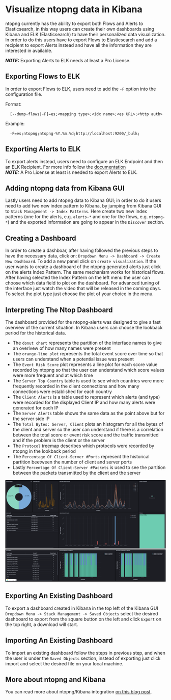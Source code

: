 # Visualize ntopng data in Kibana

ntopng currently has the ability to export both Flows and Alerts to Elasticsearch, in 
this way users can create their own dashboards using Kibana and ELK (Elasticsearch) to have
their personalized data visualization.
In order to do this users have to export Flows to Elasticsearch and add a recipient to
export Alerts instead and have all the information they are interested in available.<br />

**_NOTE:_** Exporting Alerts to ELK needs at least a Pro License.

## Exporting Flows to ELK

In order to export Flows to ELK, users need to add the `-F` option into the configuration file.

Format:
```
  [--dump-flows|-F]=es;<mapping type>;<idx name>;<es URL>;<http auth>
```
Example:
```
  -F=es;ntopng;ntopng-%Y.%m.%d;http://localhost:9200/_bulk;
```

## Exporting Alerts to ELK

To export alerts instead, users need to configure an ELK Endpoint and then an ELK Recipient.
For more info follow the [documentation](https://www.ntop.org/guides/ntopng/alerts/available_recipients.html)<br />
**_NOTE:_**  A Pro License at least is needed to export Alerts to ELK.

## Adding ntopng data from Kibana GUI

Lastly users need to add ntopng data to Kibana GUI; in order to do it users need to add two new
index pattern to Kibana, by jumping from Kibana GUI to `Stack Management -> Index Patterns`.
Here create two new index patterns (one for the alerts, e.g. `alerts-*` and one for the flows, e.g. `ntopng-*`)
and the exported information are going to appear in the `Discover` section.

## Creating a Dashboard

In order to create a dashboar, after having followed the previous steps to have the necessary data, click on: `Dropdown Menu -> Dashboard -> Create New Dashboard`. To add a new panel click on `create visualization`. If the user wants to create a dashboard of the ntopng generated alerts just click on the alerts Index Pattern. The same mechanism works for historical flows.
After having selected the Index Pattern on the left menu the user can choose which data field to plot on the dashboard. For advanced tuning of the interface just watch the video that will be released in the coming days. To select the plot type just choose the plot of your choice in the menu.

## Interpreting The Ntop Dashboard

The dashboard provided for the ntopng-alerts was designed to give a fast overview of the current situation. In Kibana users can choose the lookback period for the historical data. 

- The `donut chart` represents the partition of the interface names to give an overivew of how many names were present
- The `orange-line plot` represents the total event score over time so that users can understand when a potential issue was present
- The `Event Risk Score` plot represents a line plot for each score value recorded by ntopng so that the user can understand which score values were more frequent and at which time
- The `Server Top Country` table is used to see which countries were more frequently recorded in the client connections and how many connections were established for each country
- The `Client Alerts` is a table used to represent which alerts (and type) were recorded for the displayed Client IP and how many alerts were generated for each IP
- The `Server Alerts` table shows the same data as the point above but for the server side IP
- The `Total Bytes: Server, Client` plots an histogram for all the bytes of the client and server so the user can understand if there is a correlation between the total score or event risk score and the traffic transmitted and if the problem is the client or the server
- The `Protocol` treemap describes which protocols were recorded by ntopng in the lookback period
- The `Percentage Of Client-Server #Ports` represent the historical partition beetween the number of client and server ports
- Lastly `Percentage Of Client-Server #Packets` is used to see the partition between the packets transmitted by the client and the server 

![main_page](dash_main.png)
![secondary_page](dash_secondary.png)
## Exporting An Existing Dashboard

To export a dashboard created in Kibana in the top left of the Kibana GUI `Dropdown Menu -> Stack Management -> Saved Objects` select the desired dashboard to export from the square button on the left and click `Export` on the top right, a download will start.

## Importing An Existing Dashboard

To import an existing dashboard follow the steps in previous step, and when the user is under the `Saved Objects` section, instead of exporting just click import and select the desired file on your local machine.

## More about ntopng and Kibana
You can read more about ntopng/Kibana integration [on this blog post](https://www.ntop.org/ntopng/howto-visualise-ntopng-alerts-in-kibana/).

